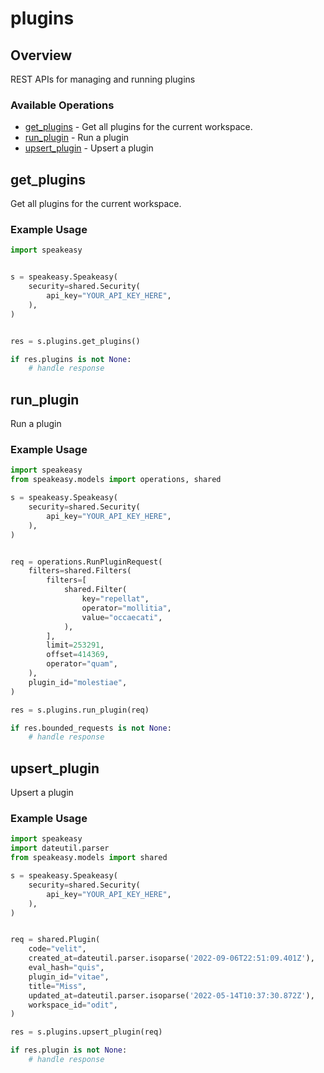 # plugins

## Overview

REST APIs for managing and running plugins

### Available Operations

* [get_plugins](#get_plugins) - Get all plugins for the current workspace.
* [run_plugin](#run_plugin) - Run a plugin
* [upsert_plugin](#upsert_plugin) - Upsert a plugin

## get_plugins

Get all plugins for the current workspace.

### Example Usage

```python
import speakeasy


s = speakeasy.Speakeasy(
    security=shared.Security(
        api_key="YOUR_API_KEY_HERE",
    ),
)


res = s.plugins.get_plugins()

if res.plugins is not None:
    # handle response
```

## run_plugin

Run a plugin

### Example Usage

```python
import speakeasy
from speakeasy.models import operations, shared

s = speakeasy.Speakeasy(
    security=shared.Security(
        api_key="YOUR_API_KEY_HERE",
    ),
)


req = operations.RunPluginRequest(
    filters=shared.Filters(
        filters=[
            shared.Filter(
                key="repellat",
                operator="mollitia",
                value="occaecati",
            ),
        ],
        limit=253291,
        offset=414369,
        operator="quam",
    ),
    plugin_id="molestiae",
)

res = s.plugins.run_plugin(req)

if res.bounded_requests is not None:
    # handle response
```

## upsert_plugin

Upsert a plugin

### Example Usage

```python
import speakeasy
import dateutil.parser
from speakeasy.models import shared

s = speakeasy.Speakeasy(
    security=shared.Security(
        api_key="YOUR_API_KEY_HERE",
    ),
)


req = shared.Plugin(
    code="velit",
    created_at=dateutil.parser.isoparse('2022-09-06T22:51:09.401Z'),
    eval_hash="quis",
    plugin_id="vitae",
    title="Miss",
    updated_at=dateutil.parser.isoparse('2022-05-14T10:37:30.872Z'),
    workspace_id="odit",
)

res = s.plugins.upsert_plugin(req)

if res.plugin is not None:
    # handle response
```
